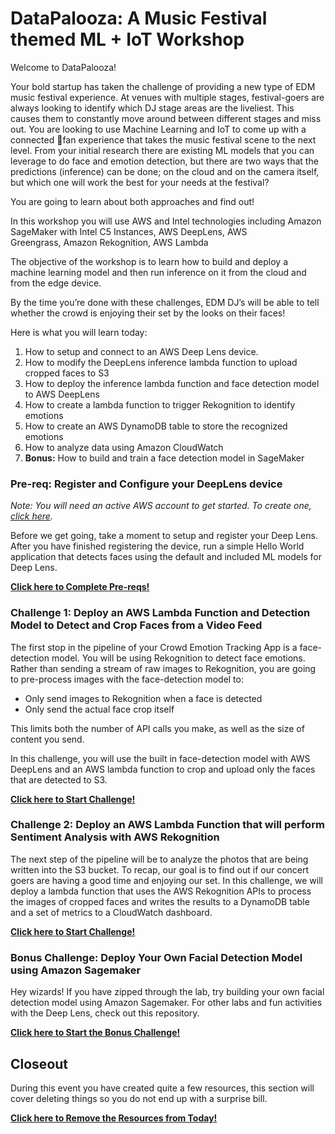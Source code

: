 # DataPalooza: A Music Festival themed ML + IoT Workshop

Welcome to DataPalooza! 

Your bold startup has taken the challenge of providing a new type of EDM music festival experience. At venues with multiple stages, festival-goers are always looking to identify which DJ stage areas are the liveliest. This causes them to constantly move around between different stages and miss out. You are looking to use Machine Learning and IoT to come up with a connected fan experience that takes the music festival scene to the next level. From your initial research there are existing ML models that you can leverage to do face and emotion detection, but there are two ways that the predictions (inference) can be done; on the cloud and on the camera itself, but which one will work the best for your needs at the festival? 

You are going to learn about both approaches and find out! 

In this workshop you will use AWS and Intel technologies including Amazon SageMaker with Intel C5 Instances, AWS DeepLens, AWS Greengrass, Amazon Rekognition, AWS Lambda

The objective of the workshop is to learn how to build and deploy a machine learning model and then run inference on it from the cloud and from the edge device.

By the time you’re done with these challenges, EDM DJ’s will be able to tell whether the crowd is enjoying their set by the looks on their faces!

Here is what you will learn today:

1. How to setup and connect to an AWS Deep Lens device.
2. How to modify the DeepLens inference lambda function to upload cropped faces to S3
3. How to deploy the inference lambda function and face detection model to AWS DeepLens
4. How to create a lambda function to trigger Rekognition to identify emotions
5. How to create an AWS DynamoDB table to store the recognized emotions
6. How to analyze data using Amazon CloudWatch
7. **Bonus:** How to build and train a face detection model in SageMaker

### **Pre-req:** Register and Configure your DeepLens device
*Note: You will need an active AWS account to get started. To create one, [click here](https://portal.aws.amazon.com/billing/signup?redirect_url=https%3A%2F%2Faws.amazon.com%2Fregistration-confirmation#/start).*

Before we get going, take a moment to setup and register your Deep Lens. After you have finished registering the device, run a simple Hello World application that detects faces using the default and included ML models for Deep Lens. 

**[Click here to Complete Pre-reqs!](PreReq_Setup_DeepLens.md)**

### **Challenge 1:** Deploy an AWS Lambda Function and Detection Model to Detect and Crop Faces from a Video Feed

The first stop in the pipeline of your Crowd Emotion Tracking App is a face-detection model. You will be using Rekognition to detect face emotions. Rather than sending a stream of raw images to Rekognition, you are going to pre-process images with the face-detection model to:
* Only send images to Rekognition when a face is detected
* Only send the actual face crop itself

This limits both the number of API calls you make, as well as the size of content you send.

In this challenge, you will use the built in face-detection model with AWS DeepLens and an AWS lambda function to crop and upload only the faces that are detected to S3.

**[Click here to Start Challenge!](Challenge_1_Crop_Faces_With_DeepLens/README.md)**

### **Challenge 2:** Deploy an AWS Lambda Function that will perform Sentiment Analysis with AWS Rekognition

The next step of the pipeline will be to analyze the photos that are being written into the S3 bucket. To recap, our goal is to find out if our concert goers are having a good time and enjoying our set. In this challenge, we will deploy a lambda function that uses the AWS Rekognition APIs to process the images of cropped faces and writes the results to a DynamoDB table and a set of metrics to a CloudWatch dashboard.  

**[Click here to Start Challenge!](Challenge_2_Sentiment_Analysis/README.md)**

### **Bonus Challenge:** Deploy Your Own Facial Detection Model using Amazon Sagemaker

Hey wizards! If you have zipped through the lab, try building your own facial detection model using Amazon Sagemaker. For other labs and fun activities with the Deep Lens, check out this repository. 

**[Click here to Start the Bonus Challenge!](Bonus_Challenge_Optional_Sagemaker/README.md)**

## Closeout

During this event you have created quite a few resources, this section will cover deleting things so you do not end up with a surprise bill.

**[Click here to Remove the Resources from Today!](closeout.md)**